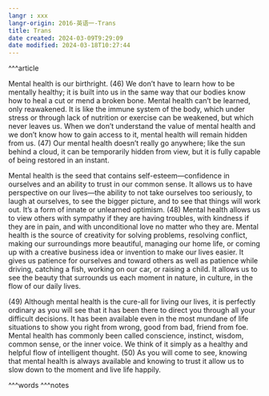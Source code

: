 ```yaml
---
langr : xxx
langr-origin: 2016-英语一-Trans
title: Trans
date created: 2024-03-09T9:29:09
date modified: 2024-03-18T10:27:44
---
```


^^^article

Mental health is our birthright. (46) We don’t have to learn how to be mentally healthy; it is built into us in the same way that our bodies know how to heal a cut or mend a broken bone. Mental health can’t be learned, only reawakened. It is like the immune system of the body, which under stress or through lack of nutrition or exercise can be weakened, but which never leaves us. When we don’t understand the value of mental health and we don’t know how to gain access to it, mental health will remain hidden from us. (47) Our mental health doesn’t really go anywhere; like the sun behind a cloud, it can be temporarily hidden from view, but it is fully capable of being restored in an instant.

Mental health is the seed that contains self-esteem—confidence in ourselves and an ability to trust in our common sense. It allows us to have perspective on our lives—the ability to not take ourselves too seriously, to laugh at ourselves, to see the bigger picture, and to see that things will work out. It’s a form of innate or unlearned optimism. (48) Mental health allows us to view others with sympathy if they are having troubles, with kindness if they are in pain, and with unconditional love no matter who they are. Mental health is the source of creativity for solving problems, resolving conflict, making our surroundings more beautiful, managing our home life, or coming up with a creative business idea or invention to make our lives easier. It gives us patience for ourselves and toward others as well as patience while driving, catching a fish, working on our car, or raising a child. It allows us to see the beauty that surrounds us each moment in nature, in culture, in the flow of our daily lives.

(49) Although mental health is the cure-all for living our lives, it is perfectly ordinary as you will see that it has been there to direct you through all your difficult decisions. It has been available even in the most mundane of life situations to show you right from wrong, good from bad, friend from foe. Mental health has commonly been called conscience, instinct, wisdom, common sense, or the inner voice. We think of it simply as a healthy and helpful flow of intelligent thought. (50) As you will come to see, knowing that mental health is always available and knowing to trust it allow us to slow down to the moment and live life happily.




^^^words
^^^notes
